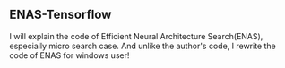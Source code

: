 ## ENAS-Tensorflow

I will explain the code of Efficient Neural Architecture Search(ENAS), especially micro search case.
And unlike the author's code, I rewrite the code of ENAS  for windows user!
